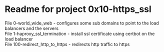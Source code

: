 # Readme for project 0x10-https_ssl

File 0-world_wide_web - configures some sub domains to point to the load balancers and the servers  
File 1-haproxy_ssl_termination - install ssl certificate using certbot on the load balancer  
File 100-redirect_http_to_https - redirects http traffic to https  